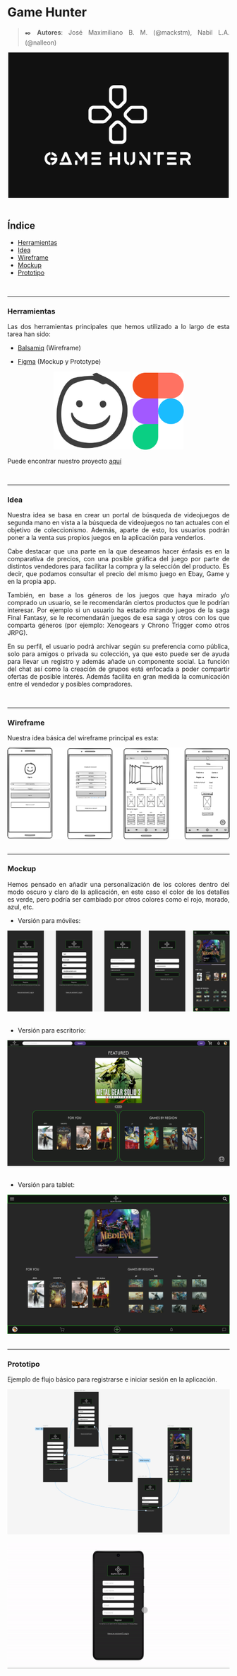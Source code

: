 <div align=justify>

# Game Hunter


>✒️ __Autores__: José Maximiliano B. M. (@mackstm), Nabil L.A. (@nalleon)

<div align=center>
    <img src="./img/logo-dark.PNG" width="500" height="auto" alt="logo dark version"/>
</div>

</br>

## Índice

- [Herramientas](#herramientas)
- [Idea](#idea)
- [Wireframe](#wireframe)
- [Mockup](#mockup)
- [Prototipo](#prototipo)
</br>

***

### Herramientas <a name="herramientas"></a>

Las dos herramientas principales que hemos utilizado a lo largo de esta tarea han sido:

- <a href="https://balsamiq.com/">Balsamiq</a> (Wireframe)

- <a href="https://www.figma.com">Figma</a> (Mockup y Prototype)

<div align="center">
    <img src="img/balsamiq-logo.png" alt="balsamiq-logo" width="35%">
    <img src="img/figma-logo.png" alt="figma-logo" width="23%">
</div>

Puede encontrar nuestro proyecto [aquí](https://www.figma.com/design/qIMrElrlntaXp2e9UN5HOv/Mockup?node-id=0-1&t=SEKcfCPvjLvh0v3L-1)

</br>

***

###  Idea <a name="idea"></a>

Nuestra idea se basa en crear un portal de búsqueda de videojuegos de segunda mano en vista a la búsqueda de videojuegos no tan actuales con el objetivo de coleccionismo. Además, aparte de esto, los usuarios podrán poner a la venta sus propios juegos en la aplicación para venderlos.

Cabe destacar que una parte en la que deseamos hacer énfasis es en la comparativa de precios, con una posible gráfica del juego por parte de distintos vendedores para facilitar la compra y la selección del producto. Es decir, que podamos consultar el precio del mismo juego en Ebay, Game y en la propia app.

También, en base a los géneros de los juegos que haya mirado y/o comprado un usuario, se le recomendarán ciertos productos que le podrían interesar. Por ejemplo si un usuario ha estado mirando juegos de la saga Final Fantasy, se le recomendarán juegos de esa saga y otros con los que comparta géneros (por ejemplo: Xenogears y Chrono Trigger como otros JRPG).

En su perfil, el usuario podrá archivar según su preferencia como pública, solo para amigos o privada su colección, ya que esto puede ser de ayuda para llevar un registro y además añade un componente social.
La función del chat así como la creación de grupos está enfocada a poder compartir ofertas de posible interés. Además facilita en gran medida la comunicación entre el vendedor y posibles compradores.

</br>

***

### Wireframe <a name="wireframe"></a>

Nuestra idea básica del wireframe principal es esta:

<div align=center>
    <img src="./img/wireframe-example.png" alt="wireframe"/>
</div>
</br>

***

### Mockup <a name="mockup"></a>

Hemos pensado en añadir una personalización de los colores dentro del modo oscuro y claro de la aplicación, en este caso el color de los detalles es verde, pero podría ser cambiado por otros colores como el rojo, morado, azul, etc.

- Versión para móviles:

<div align=center>
    <img src="./img/mockup-mobile.png" alt="mobile"/>
</div>
</br>

- Versión para escritorio:
<div align=center>
    <img src="./img/mockup-desktop.png" alt="desktop"/>
</div>
</br>

- Versión para tablet:
<div align=center>
    <img src="./img/mockup-tablet.png" alt="tablet"/>
</div>

</br>

***

### Prototipo <a name="prototipo"></a>

Ejemplo de flujo básico para registrarse e iniciar sesión en la aplicación.

<div align=center><img src="./img/prototype-flow.png" alt="prototype flow"/></div>
</br>

<div align=center><img src="./img/prototype.gif" alt="prototype flow gif"/></div>
</div>
